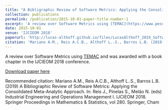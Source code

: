 ```yaml
---
title: "A Bibligraphic Review of Software Metrics: Applying the Consolidated Meta-Analytic Approach"
collection: publications
permalink: /publication/2015-10-01-paper-title-number-1
excerpt: 'A review over Software Metrics using [TEMAC](https://www.pesquisatemac.com/) and was awarded with a book chapter in the IJCIEOM 2018 conference.'
date: 2015-10-01
venue: 'IJCIEOM 2018'
paperurl: 'http://lucas-althoff.github.io/files/LucasAlthoff_2019_SoftwareMetrics.pdf'
citation: 'Mariano A.M., Reis A.C.B., Althoff L..S., Barros L.B. (2019) A Bibliographic Review of Software Metrics: Applying the Consolidated Meta-Analytic Approach. In: Reis J., Pinelas S., Melão N. (eds) Industrial Engineering and Operations Management I. IJCIEOM 2018. Springer Proceedings in Mathematics & Statistics, vol 280. Springer, Cham'
---
```

A review over Software Metrics using [TEMAC](https://www.pesquisatemac.com/) and was awarded with a book chapter in the IJCIEOM 2018 conference.

[Download paper here](http://lucas-althoff.github.io/files/LucasAlthoff_2019_SoftwareMetrics.pdf)

Recommended citation: Mariano A.M., Reis A.C.B., Althoff L..S., Barros L.B. (2019) A Bibliographic Review of Software Metrics: Applying the Consolidated Meta-Analytic Approach. In: Reis J., Pinelas S., Melão N. (eds) Industrial Engineering and Operations Management I. IJCIEOM 2018. Springer Proceedings in Mathematics & Statistics, vol 280. Springer, Cham
